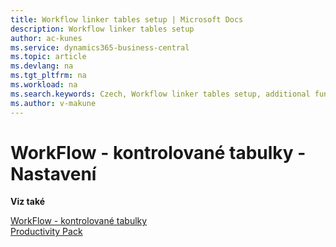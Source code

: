 ```yaml
---
title: Workflow linker tables setup | Microsoft Docs
description: Workflow linker tables setup
author: ac-kunes
ms.service: dynamics365-business-central
ms.topic: article
ms.devlang: na
ms.tgt_pltfrm: na
ms.workload: na
ms.search.keywords: Czech, Workflow linker tables setup, additional functions
ms.author: v-makune
---
```

# WorkFlow - kontrolované tabulky - Nastavení

**Viz také**

[WorkFlow - kontrolované tabulky](ac-workflow-linker-tables.md)  
[Productivity Pack](ac-productivity-pack.md)


